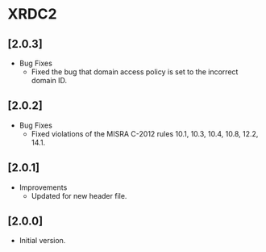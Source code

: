 # XRDC2

## [2.0.3]

- Bug Fixes
  - Fixed the bug that domain access policy is set to the incorrect domain ID.

## [2.0.2]

- Bug Fixes
  - Fixed violations of the MISRA C-2012 rules 10.1, 10.3, 10.4, 10.8,
    12.2, 14.1.

## [2.0.1]

- Improvements
  - Updated for new header file.

## [2.0.0]

- Initial version.
